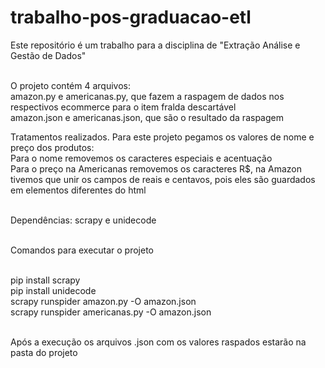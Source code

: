 # trabalho-pos-graduacao-etl

Este repositório é um trabalho para a disciplina de "Extração Análise e Gestão de Dados"<br><br>

O projeto contém 4 arquivos:<br>
  amazon.py e americanas.py, que fazem a raspagem de dados nos respectivos ecommerce para o item fralda descartável<br>
  amazon.json e americanas.json, que são o resultado da raspagem

Tratamentos realizados. Para este projeto pegamos os valores de nome e preço dos produtos:<br>
  Para o nome removemos os caracteres especiais e acentuação<br>
  Para o preço na Americanas removemos os caracteres R$, na Amazon tivemos que unir os campos de reais e centavos, pois eles são guardados em elementos diferentes do html<br><br>
  
Dependências: scrapy e unidecode<br><br>

Comandos para executar o projeto<br><br>

pip install scrapy<br>
pip install unidecode<br>
scrapy runspider amazon.py -O amazon.json<br>
scrapy runspider americanas.py -O amazon.json<br><br>

Após a execução os arquivos .json com os valores raspados estarão na pasta do projeto
